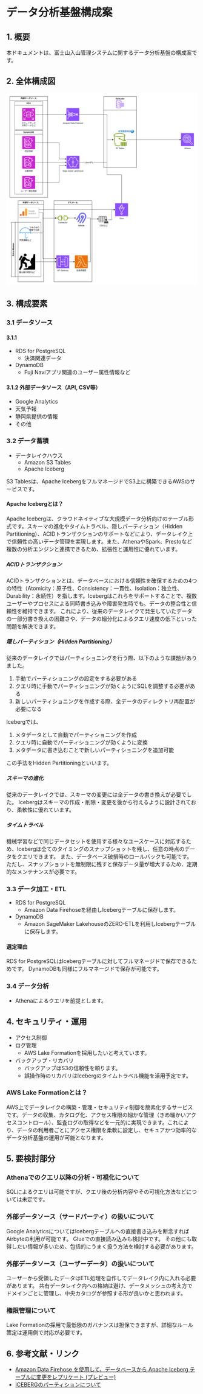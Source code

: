 # データ分析基盤構成案

## 1. 概要

本ドキュメントは、富士山入山管理システムに関するデータ分析基盤の構成案です。

## 2. 全体構成図

![データ分析基盤構成図](./assets/fuji-data-analisys-plan.png)

## 3. 構成要素

### 3.1 データソース

#### 3.1.1

- RDS for PostgreSQL
  - 決済関連データ
- DynamoDB
  - Fuji Naviアプリ関連のユーザー属性情報など

#### 3.1.2 外部データソース（API, CSV等）

- Google Analytics
- 天気予報
- 静岡県提供の情報
- その他

### 3.2 データ蓄積

- データレイクハウス
  - Amazon S3 Tables
  - Apache Iceberg

S3 Tablesは、Apache IcebergをフルマネージドでS3上に構築できるAWSのサービスです。

#### Apache Icebergとは？

Apache Icebergは、クラウドネイティブな大規模データ分析向けのテーブル形式です。スキーマの進化やタイムトラベル、隠しパーティション（Hidden Partitioning）、ACIDトランザクションのサポートなどにより、データレイク上で信頼性の高いデータ管理を実現します。また、AthenaやSpark、Prestoなど複数の分析エンジンと連携できるため、拡張性と運用性に優れています。

##### ACIDトランザクション

ACIDトランザクションとは、データベースにおける信頼性を確保するための4つの特性（Atomicity：原子性、Consistency：一貫性、Isolation：独立性、Durability：永続性）を指します。Icebergはこれらをサポートすることで、複数ユーザーやプロセスによる同時書き込みや障害発生時でも、データの整合性と信頼性を維持できます。
これにより、従来のデータレイクで発生していたデータの一部分書き換えの困難さや、データの細分化によるクエリ速度の低下といった問題を解決できます。

##### 隠しパーティション（Hidden Partitioning）

従来のデータレイクではパーティショニングを行う際、以下のような課題がありました。

1. 手動でパーティショニングの設定をする必要がある
2. クエリ時に手動でパーティショニングが効くようにSQLを調整する必要がある
3. 新しいパーティショニングを作成する際、全データのディレクトリ再配置が必要になる

Icebergでは、

1. メタデータとして自動でパーティショニングを作成
2. クエリ時に自動でパーティショニングが効くように変換
3. メタデータに書き込むことで新しいパーティショニングを追加可能

この手法をHidden Partitioningといいます。

##### スキーマの進化

従来のデータレイクでは、スキーマの変更には全データの書き換えが必要でした。
Icebergはスキーマの作成・削除・変更を後から行えるように設計されており、柔軟性に優れています。

##### タイムトラベル

機械学習などで同じデータセットを使用する様々なユースケースに対応するため、Icebergは全てのタイミングのスナップショットを残し、任意の時点のデータをクエリできます。
また、データベース破損時のロールバックも可能です。
ただし、スナップショットを無制限に残すと保存データ量が増大するため、定期的なメンテナンスが必要です。

### 3.3 データ加工・ETL

- RDS for PostgreSQL
  - Amazon Data Firehoseを経由しIcebergテーブルに保存します。
- DynamoDB
  - Amazon SageMaker LakehouseのZERO-ETLを利用しIcebergテーブルに保存します。

#### 選定理由

RDS for PostgreSQLはIcebergテーブルに対してフルマネージドで保存できるためです。
DynamoDBも同様にフルマネージドで保存が可能です。

### 3.4 データ分析

- Athenaによるクエリを前提とします。

## 4. セキュリティ・運用

- アクセス制御
- ログ管理
  - AWS Lake Formationを採用したいと考えています。
- バックアップ・リカバリ
  - バックアップはS3の信頼性を頼ります。
  - 誤操作時のリカバリはIcebergのタイムトラベル機能を活用予定です。

### AWS Lake Formationとは？

AWS上でデータレイクの構築・管理・セキュリティ制御を簡素化するサービスです。データの収集、カタログ化、アクセス権限の細かな管理（きめ細かいアクセスコントロール）、監査ログの取得などを一元的に実現できます。これにより、データの利用者ごとにアクセス権限を柔軟に設定し、セキュアかつ効率的なデータ分析基盤の運用が可能となります。

## 5. 要検討部分

### Athenaでのクエリ以降の分析・可視化について

SQLによるクエリは可能ですが、クエリ後の分析内容やその可視化方法などについては未定です。

### 外部データソース（サードパーティ）の扱いについて

Google AnalyticsについてはIcebergテーブルへの直接書き込みを断念すればAirbyteの利用が可能です。
Glueでの直接読み込みも検討中です。
その他にも取得したい情報が多いため、包括的にうまく扱う方法を検討する必要があります。

### 外部データソース（ユーザーデータ）の扱いについて

ユーザーから受領したデータはETL処理を自作してデータレイク内に入れる必要があります。
共有データレイク内への格納は避け、データメッシュの考え方でドメインごとに管理し、中央カタログが参照する形が良いかと思われます。

### 権限管理について

Lake Formationの採用で最低限のガバナンスは担保できますが、詳細なルール策定は運用側で対応が必要です。

## 6. 参考文献・リンク

- [Amazon Data Firehose を使用して、データベースから Apache Iceberg テーブルに変更をレプリケート (プレビュー)](https://aws.amazon.com/jp/blogs/news/replicate-changes-from-databases-to-apache-iceberg-tables-using-amazon-data-firehose/)
- [ICEBERGのパーティションについて](https://zenn.dev/nuku/scraps/7e29e8ee966a53)
